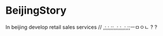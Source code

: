 # BeijingStory
In beijing develop retail sales services
//  ,;,;,;;,,;,;,,;,;;ㅡㅁㅇㄴ
  ?
     ?
     
